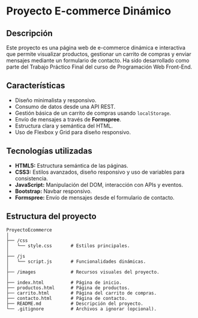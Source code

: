 # Proyecto E-commerce Dinámico

## Descripción
Este proyecto es una página web de e-commerce dinámica e interactiva que permite visualizar productos, gestionar un carrito de compras y enviar mensajes mediante un formulario de contacto. Ha sido desarrollado como parte del Trabajo Práctico Final del curso de Programación Web Front-End.

## Características
- Diseño minimalista y responsivo.
- Consumo de datos desde una API REST.
- Gestión básica de un carrito de compras usando `localStorage`.
- Envío de mensajes a través de **Formspree**.
- Estructura clara y semántica del HTML.
- Uso de Flexbox y Grid para diseño responsivo.

## Tecnologías utilizadas
- **HTML5:** Estructura semántica de las páginas.
- **CSS3:** Estilos avanzados, diseño responsivo y uso de variables para consistencia.
- **JavaScript:** Manipulación del DOM, interacción con APIs y eventos.
- **Bootstrap:** Navbar responsivo.
- **Formspree:** Envío de mensajes desde el formulario de contacto.

## Estructura del proyecto
```plaintext
ProyectoEcommerce
│
├── /css
│   └── style.css       # Estilos principales.
│
├── /js
│   └── script.js       # Funcionalidades dinámicas.
│
├── /images             # Recursos visuales del proyecto.
│
├── index.html          # Página de inicio.
├── productos.html      # Página de productos.
├── carrito.html        # Página del carrito de compras.
├── contacto.html       # Página de contacto.
├── README.md           # Descripción del proyecto.
└── .gitignore          # Archivos a ignorar (opcional).
